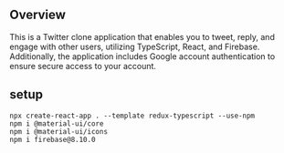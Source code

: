 ## Overview

This is a Twitter clone application that enables you to tweet, reply, and engage with other users, utilizing TypeScript, React, and Firebase. Additionally, the application includes Google account authentication to ensure secure access to your account.

## setup

```
npx create-react-app . --template redux-typescript --use-npm
npm i @material-ui/core
npm i @material-ui/icons
npm i firebase@8.10.0
```
